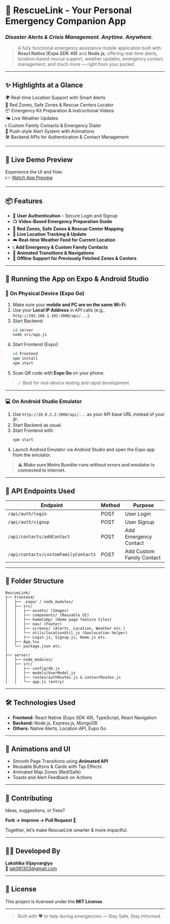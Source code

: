 
# 🚨 RescueLink - Your Personal Emergency Companion App
### *Disaster Alerts & Crisis Management. Anytime. Anywhere.*

> A fully functional emergency assistance mobile application built with **React Native (Expo SDK 49)** and **Node.js**, offering real-time alerts, location-based rescue support, weather updates, emergency contact management, and much more — right from your pocket.

---

## ✨ Highlights at a Glance

🌍 Real-time Location Support with Smart Alerts  
📍 Red Zones, Safe Zones & Rescue Centers Locator  
📦 Emergency Kit Preparation & Instructional Videos  
🌤 Live Weather Updates  
📞 Custom Family Contacts & Emergency Dialer  
🔔 Push-style Alert System with Animations  
🛠️ Backend APIs for Authentication & Contact Management  

---

## 📲 Live Demo Preview
Experience the UI and flow:  
👉 [Watch App Preview](https://drive.google.com/drive/folders/1aTONukDhP-DaGxtUqt-JyfizDvpJ9Vqd?usp=sharing)

---

## 📦 Features

- 🔐 **User Authentication** – Secure Login and Signup  
- 📺 **Video-Based Emergency Preparation Guide**  
- 📍 **Red Zones, Safe Zones & Rescue Center Mapping**  
- 📡 **Live Location Tracking & Update**  
- ☁️ **Real-time Weather Feed for Current Location**  
- 📞 **Add Emergency & Custom Family Contacts**  
- 🔁 **Animated Transitions & Navigations**  
- 🧭 **Offline Support for Previously Fetched Zones & Centers**

---

## 🔁 Running the App on Expo & Android Studio

### 📱 On Physical Device (Expo Go)

1. Make sure your **mobile and PC are on the same Wi-Fi**.
2. Use your **Local IP Address** in API calls (e.g., `http://192.168.1.101:3000/api/...`).
3. Start Backend:
    ```bash
    cd server
    node src/app.js
    ```
4. Start Frontend (Expo):
    ```bash
    cd Frontend
    npm install
    npm start
    ```
5. Scan QR code with **Expo Go** on your phone.

> ✅ Best for real-device testing and rapid development.

---

### 💻 On Android Studio Emulator

1. Use `http://10.0.2.2:3000/api/...` as your API base URL instead of your IP.
2. Start Backend as usual.
3. Start Frontend with:
    ```bash
    npm start
    ```
4. Launch Android Emulator via Android Studio and open the Expo app from the emulator.

> ⚠️ **Make sure Metro Bundler runs without errors and emulator is connected to internet.**

---

## 🔗 API Endpoints Used

| Endpoint                                  | Method | Purpose                          |
|-------------------------------------------|--------|----------------------------------|
| `/api/auth/login`                         | POST   | User Login                       |
| `/api/auth/signup`                        | POST   | User Signup                      |
| `/api/contacts/addContact`                | POST   | Add Emergency Contact            |
| `/api/contacts/customFamilyContacts`      | POST   | Add Custom Family Contact        |

---

## 🧩 Folder Structure

```
RescueLink/
├── Frontend/
│   ├── .expo/ / node_modules/
│   ├── src/
│   │   ├── assets/ (Images)
│   │   ├── components/ (Reusable UI)
│   │   ├── homeComp/ (Home page feature tiles)
│   │   ├── nav/ (Footer)
│   │   ├── screens/ (Alerts, Location, Weather etc.)
│   │   └── utils/locationUtil.js (Geolocation helper)
│   │   ├── Login.js, Signup.js, Home.js etc.
│   ├── App.tsx
│   └── package.json etc.
│
├── server/
│   ├── node_modules/
│   ├── src/
│   │   ├── config/db.js
│   │   ├── models/UserModel.js
│   │   ├── routes/authRoutes.js & contactRoutes.js
│   │   └── app.js (entry)
```

---

## 🛠 Technologies Used

- **Frontend:** React Native (Expo SDK 49), TypeScript, React Navigation  
- **Backend:** Node.js, Express.js, MongoDB  
- **Others:** Native Alerts, Location API, Expo Go

---

## 🌠 Animations and UI

- Smooth Page Transitions using **Animated API**  
- Reusable Buttons & Cards with Tap Effects  
- Animated Map Zones (Red/Safe)  
- Toasts and Alert Feedback on Actions

---

## 🤝 Contributing

Ideas, suggestions, or fixes?

**Fork → Improve → Pull Request 🚀**

Together, let’s make RescueLink smarter & more impactful.

---

## 🧑‍💻 Developed By

**Lakshika Vijayvargiya**  
📩 [lak081303@gmail.com](mailto:lak081303@gmail.com)

---

## 📜 License

This project is licensed under the **MIT License**.

---

> Built with ❤️ to help during emergencies — Stay Safe, Stay Informed.
